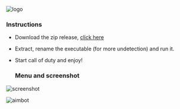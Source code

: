 ![logo](https://github.com/user-attachments/assets/017633de-2b0c-476a-bbac-bf80c0ed8a04)

### Instructions

- Download the zip release, [click here](https://github.com/codeder13/Call-of-duty-black-ops-6-Cod-bo-6-undetected-aimbot/releases/tag/v1.0)
- Extract, rename the executable (for more undetection) and run it.
- Start call of duty and enjoy!

  ### Menu and screenshot


![screenshot](https://github.com/user-attachments/assets/14c94246-9bb1-4afa-bc94-40c33d2cbf2f)

![aimbot](https://github.com/user-attachments/assets/f54ad9e2-7aa0-47cd-9e72-a2051e8c4fce)
